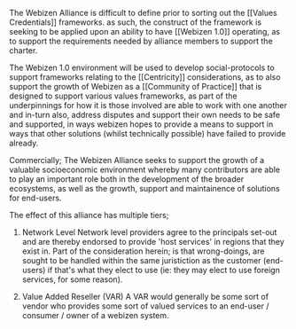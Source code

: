 The Webizen Alliance is difficult to define prior to sorting out the [[Values Credentials]] frameworks.  as such, the construct of the framework is seeking to be applied upon an ability to have [[Webizen 1.0]] operating, as to support the requirements needed by alliance members to support the charter.

The Webizen 1.0 environment will be used to develop social-protocols to support frameworks relating to the [[Centricity]] considerations, as to also support the growth of Webizen as a [[Community of Practice]] that is designed to support various values frameworks, as part of the underpinnings for how it is those involved are able to work with one another and in-turn also, address disputes and support their own needs to be safe and supported, in ways webizen hopes to provide a means to support in ways that other solutions (whilst technically possible) have failed to provide already.  

Commercially; The Webizen Alliance seeks to support the growth of a valuable socioeconomic environment whereby many contributors are able to play an important role both in the development of the broader ecosystems, as well as the growth, support and maintainence of solutions for end-users.  

The effect of this alliance has multiple tiers;

1. Network Level
    Network level providers agree to the principals set-out and are thereby endorsed to provide 'host services' in regions that they exist in.  Part of the consideration herein; is that wrong-doings, are sought to be handled within the same juristiction as the customer (end-users) if that's what they elect to use (ie: they may elect to use foreign services, for some reason).

2. Value Added Reseller (VAR)
	A VAR would generally be some sort of vendor who provides some sort of valued services to an end-user / consumer / owner of a webizen system.

